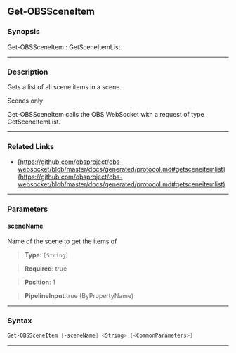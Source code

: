 Get-OBSSceneItem
----------------
### Synopsis
Get-OBSSceneItem : GetSceneItemList

---
### Description

Gets a list of all scene items in a scene.

Scenes only


Get-OBSSceneItem calls the OBS WebSocket with a request of type GetSceneItemList.

---
### Related Links
* [https://github.com/obsproject/obs-websocket/blob/master/docs/generated/protocol.md#getsceneitemlist](https://github.com/obsproject/obs-websocket/blob/master/docs/generated/protocol.md#getsceneitemlist)



---
### Parameters
#### **sceneName**

Name of the scene to get the items of



> **Type**: ```[String]```

> **Required**: true

> **Position**: 1

> **PipelineInput**:true (ByPropertyName)



---
### Syntax
```PowerShell
Get-OBSSceneItem [-sceneName] <String> [<CommonParameters>]
```
---
